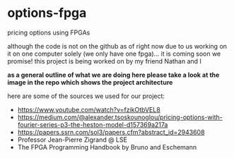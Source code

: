 # options-fpga

pricing options using FPGAs

although the code is not on the github as of right now due to us working on it on one computer solely (we only have one fpga)... it is coming soon we promise! this project is being worked on by my friend Nathan and I

**as a general outline of what we are doing here please take a look at the image in the repo which shows the project architecture**

here are some of the sources we used for our project: 
 - https://www.youtube.com/watch?v=fzikOtbVEL8
 - https://medium.com/@alexander.tsoskounoglou/pricing-options-with-fourier-series-p3-the-heston-model-d157369a217a
 - https://papers.ssrn.com/sol3/papers.cfm?abstract_id=2943608
 - Professor Jean-Pierre Zigrand @ LSE
 - The FPGA Programming Handbook by Bruno and Eschemann

